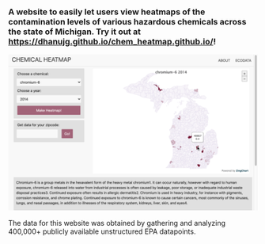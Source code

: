 ### A website to easily let users view heatmaps of the contamination levels of various hazardous chemicals across the state of Michigan. Try it out at https://dhanujg.github.io/chem_heatmap.github.io/!

![Image of Website](main/images/heatmap_demo_image.png)

The data for this website was obtained by gathering and analyzing 400,000+ publicly available unstructured EPA datapoints.
